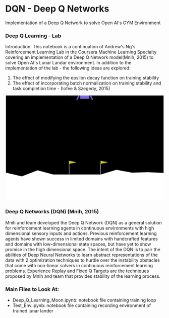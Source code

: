 # DQN - Deep Q Networks
Implementation of a Deep Q Network to solve Open AI's GYM Environment 

### Deep Q Learning - Lab
Introduction:
This notebook is a continuation of Andrew's Ng's Reinforcement Learning Lab in the Coursera Machine Learning Specialty covering an implementation of a Deep Q Network model(Mnih, 2015) to solve Open AI's Lunar Landar environment.
In addition to the implementation of the lab - the following ideas are explored:

1. The effect of modifying the epsilon decay function on training stability
2. The effect of incorporating batch normalization on training stability and task completion time - (Iofee & Szegedy, 2015)



<div align = 'center'>
    <img src="/rl-video-episode-2-ezgif.com-video-to-gif-converter.gif" alt="Trained Lunar Lander Rendering" width="500">
</div>



### Deep Q Networks (DQN) (Mnih, 2015)
Mnih and team developed the Deep Q Network (DQN) as a general solution for reinforcement learning agents in continuous environments with high dimensional sensory inputs and actions. Previous reinforcement learning agents have shown success in limited domains with handcrafted features and domains with low-dimensional state spaces, but have yet to show promise in the high dimensional space. The intent of the DQN is to pair the abilities of Deep Neural Networks to learn abstract representations of the data with 2 optimization techniques to hurdle over the instability obstacles that come with non-linear solvers in continuous reinforcement learning problems. Experience Replay and Fixed Q Targets are the techniques proposed by Mnih and team that provides stability of the learning process.

### Main Files to Look At: 
- Deep_Q_Learning_Moon.ipynb: notebook file containing training loop
- Test_Env.ipynb: notebook file containing recording environment of trained lunar lander
